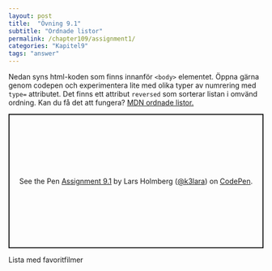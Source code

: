 ```yaml
---
layout: post
title:  "Övning 9.1"
subtitle: "Ordnade listor"
permalink: /chapter109/assignment1/
categories: "Kapitel9"
tags: "answer"
---
```

Nedan syns html-koden som finns innanför `<body>` elementet. Öppna gärna genom codepen och experimentera lite med olika typer av numrering med `type=` attributet. Det finns ett attribut `reversed` som sorterar listan i omvänd ordning. Kan du få det att fungera?  [MDN ordnade listor.](https://developer.mozilla.org/en-US/docs/Web/HTML/Element/ol)

<p class="codepen" data-height="265" data-theme-id="light" data-default-tab="html,result" data-user="k3lara" data-slug-hash="MWgQmZE" style="height: 265px; box-sizing: border-box; display: flex; align-items: center; justify-content: center; border: 2px solid; margin: 1em 0; padding: 1em;" data-pen-title="Assignment 9.1">
  <span>See the Pen <a href="https://codepen.io/k3lara/pen/MWgQmZE/">
  Assignment 9.1</a> by Lars Holmberg (<a href="https://codepen.io/k3lara">@k3lara</a>)
  on <a href="https://codepen.io">CodePen</a>.</span>
</p>
<script async src="https://static.codepen.io/assets/embed/ei.js"></script>

<figcaption>Lista med favoritfilmer</figcaption>
